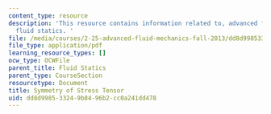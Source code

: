 ```yaml
---
content_type: resource
description: 'This resource contains information related to, advanced fluid mechanics,
  fluid statics. '
file: /media/courses/2-25-advanced-fluid-mechanics-fall-2013/dd8d998533249b8496b2cc0a241dd478_MIT2_25F13_sym_of_str_ten.pdf
file_type: application/pdf
learning_resource_types: []
ocw_type: OCWFile
parent_title: Fluid Statics
parent_type: CourseSection
resourcetype: Document
title: Symmetry of Stress Tensor
uid: dd8d9985-3324-9b84-96b2-cc0a241dd478
---
```

